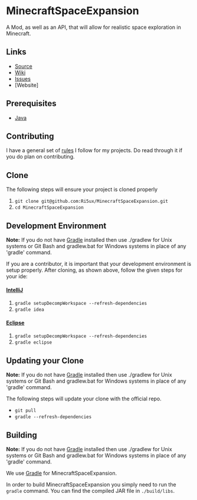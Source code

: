 MinecraftSpaceExpansion
=============

A Mod, as well as an API, that will allow for realistic space exploration in Minecraft.


## Links ##
* [Source]
* [Wiki]
* [Issues]
* [Website]

## Prerequisites ##
* [Java]

## Contributing ##
I have a general set of [rules] I follow for my projects.
Do read through it if you do plan on contributing.

## Clone ##
The following steps will ensure your project is cloned properly

1. `git clone git@github.com:Ri5ux/MinecraftSpaceExpansion.git`
2. `cd MinecraftSpaceExpansion`

## Development Environment ##
__Note:__ If you do not have [Gradle] installed then use ./gradlew for Unix systems or Git Bash and gradlew.bat for
Windows systems in place of any 'gradle' command.

If you are a contributor, it is important that your development environment is setup properly. After cloning, as shown
above, follow the given steps for your ide:

#### [IntelliJ]

1. `gradle setupDecompWorkspace --refresh-dependencies`
2. `gradle idea`

#### [Eclipse]

1. `gradle setupDecompWorkspace --refresh-dependencies`
2. `gradle eclipse`

## Updating your Clone ##
__Note:__ If you do not have [Gradle] installed then use ./gradlew for Unix systems or Git Bash and gradlew.bat for
Windows systems in place of any 'gradle' command.

The following steps will update your clone with the official repo.

* `git pull`
* `gradle --refresh-dependencies`

## Building
__Note:__ If you do not have [Gradle] installed then use ./gradlew for Unix systems or Git Bash and gradlew.bat for
Windows systems in place of any 'gradle' command.

We use [Gradle] for MinecraftSpaceExpansion.

In order to build MinecraftSpaceExpansion you simply need to run the `gradle` command.
You can find the compiled JAR file in `./build/libs`.

[Source]: https://github.com/Ri5ux/MinecraftSpaceExpansion
[Wiki]: https://github.com/Ri5ux/MinecraftSpaceExpansion/wiki
[Issues]: https://github.com/Ri5ux/MinecraftSpaceExpansion/issues
[Java]: http://www.oracle.com/technetwork/java/javase/downloads/jdk8-downloads-2133151.html
[rules]: Contributors.md
[IntelliJ]: https://www.jetbrains.com/idea/
[Eclipse]: https://www.eclipse.org/
[Gradle]: https://www.gradle.org/
